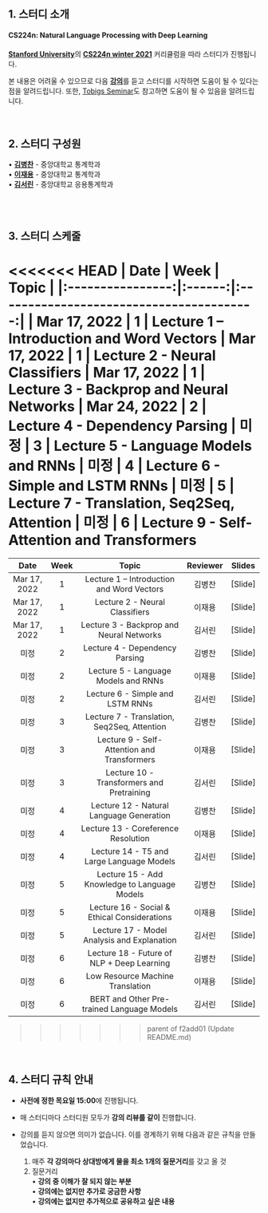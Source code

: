 ## 1. 스터디 소개

#### CS224n: Natural Language Processing with Deep Learning
[**Stanford University**](https://web.stanford.edu/class/archive/cs/cs224n/cs224n.1214/index.html#coursework)의 [**CS224n winter 2021**](https://www.youtube.com/watch?v=rmVRLeJRkl4&list=PLoROMvodv4rOSH4v6133s9LFPRHjEmbmJ) 커리큘럼을 따라 스터디가 진행됩니다.  

본 내용은 어려울 수 있으므로 다음 [**강의**](https://www.boostcourse.org/ai331)를 듣고 스터디를 시작하면 도움이 될 수 있다는 점을 알려드립니다. 또한, [Tobigs Seminar](https://github.com/Tobigs-team/Text-Seminar-1314)도 참고하면 도움이 될 수 있음을 알려드립니다.
<br/>

<br>

## 2. 스터디 구성원

• [**김병찬**](https://github.com/Vaycold) - 중앙대학교 통계학과  
• [**이재용**](https://github.com/jaeyonggy) - 중앙대학교 통계학과  
• [**김서린**](https://github.com/Seorin-Kim) - 중앙대학교 응용통계학과  
<br/>

<br>

## 3. 스터디 스케줄

<<<<<<< HEAD
|       Date       | Week | Topic |
|:----------------:|:------:|:----------------------------------------:|
| Mar 17, 2022 | 1 | Lecture 1 – Introduction and Word Vectors
| Mar 17, 2022 | 1 | Lecture 2 - Neural Classifiers
| Mar 17, 2022 | 1 | Lecture 3 - Backprop and Neural Networks
| Mar 24, 2022 | 2 | Lecture 4 - Dependency Parsing
| 미정 | 3 | Lecture 5 - Language Models and RNNs
| 미정 | 4 | Lecture 6 - Simple and LSTM RNNs
| 미정 | 5 | Lecture 7 - Translation, Seq2Seq, Attention
| 미정 | 6 | Lecture 9 - Self- Attention and Transformers
=======
|       Date       | Week | Topic | Reviewer | Slides |
|:----------------:|:------:|:----------------------------------------:|:----------:|:------:|
| Mar 17, 2022 | 1 | Lecture 1 – Introduction and Word Vectors | 김병찬 | [Slide]
| Mar 17, 2022 | 1 | Lecture 2 - Neural Classifiers | 이재용 | [Slide]
| Mar 17, 2022 | 1 | Lecture 3 - Backprop and Neural Networks | 김서린 | [Slide]
| 미정 | 2 | Lecture 4 - Dependency Parsing | 김병찬 | [Slide]
| 미정 | 2 | Lecture 5 - Language Models and RNNs | 이재용 | [Slide]
| 미정 | 2 | Lecture 6 - Simple and LSTM RNNs | 김서린 | [Slide]
| 미정 | 3 | Lecture 7 - Translation, Seq2Seq, Attention | 김병찬 | [Slide]
| 미정 | 3 | Lecture 9 - Self- Attention and Transformers | 이재용 | [Slide]
| 미정 | 3 | Lecture 10 - Transformers and Pretraining | 김서린 | [Slide]
| 미정 | 4 | Lecture 12 - Natural Language Generation | 김병찬 | [Slide]
| 미정 | 4 | Lecture 13 - Coreference Resolution | 이재용 | [Slide]
| 미정 | 4 | Lecture 14 - T5 and Large Language Models | 김서린 | [Slide]
| 미정 | 5 | Lecture 15 - Add Knowledge to Language Models| 김병찬 | [Slide]
| 미정 | 5 | Lecture 16 - Social & Ethical Considerations | 이재용 | [Slide]
| 미정 | 5 | Lecture 17 - Model Analysis and Explanation | 김서린 | [Slide]
| 미정 | 6 | Lecture 18 - Future of NLP + Deep Learning | 김병찬 | [Slide]
| 미정 | 6 | Low Resource Machine Translation | 이재용 | [Slide]
| 미정 | 6 | BERT and Other Pre-trained Language Models | 김서린 | [Slide]
>>>>>>> parent of f2add01 (Update README.md)
<br>

## 4. 스터디 규칙 안내

- **사전에 정한 목요일 15:00**에 진행됩니다.

- 매 스터디마다 스터디원 모두가 **강의 리뷰를 같이** 진행합니다.  

- 강의를 듣지 않으면 의미가 없습니다. 이를 경계하기 위해 다음과 같은 규칙을 만들었습니다. 
    1. 매주 **각 강의마다 상대방에게 물을 최소 1개의 질문거리**를 갖고 올 것
    2. 질문거리          
     • **강의 중 이해가 잘 되지 않는 부분**  
     • **강의에는 없지만 추가로 궁금한 사항**  
     • **강의에는 없지만 추가적으로 공유하고 싶은 내용**  
<br/>

<br>
